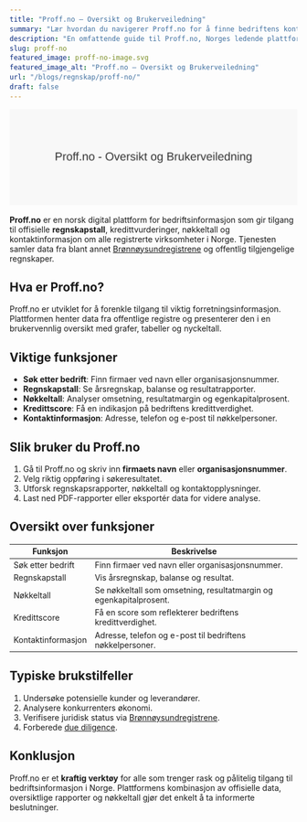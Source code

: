 ```yaml
---
title: "Proff.no – Oversikt og Brukerveiledning"
summary: "Lær hvordan du navigerer Proff.no for å finne bedriftens kontaktinformasjon, finansielle nøkkeltall, kredittscore og rapporter. Denne artikkelen dekker funksjoner, fordeler, begrensninger og integrasjonsmuligheter."
description: "En omfattende guide til Proff.no, Norges ledende plattform for bedriftsinformasjon, kredittvurderinger, kontaktdetaljer, regnskap og nøkkeltall for selskaper."
slug: proff-no
featured_image: proff-no-image.svg
featured_image_alt: "Proff.no – Oversikt og Brukerveiledning"
url: "/blogs/regnskap/proff-no/"
draft: false
---
```



![Proff.no – Oversikt og Brukerveiledning](proff-no-image.svg)

**Proff.no** er en norsk digital plattform for bedriftsinformasjon som gir tilgang til offisielle **regnskapstall**, kredittvurderinger, nøkkeltall og kontaktinformasjon om alle registrerte virksomheter i Norge. Tjenesten samler data fra blant annet [Brønnøysundregistrene](/blogs/regnskap/bronnoysundregistrene "Brønnøysundregistrene – Offentlig register for norske bedrifter") og offentlig tilgjengelige regnskaper.

## Hva er Proff.no?

Proff.no er utviklet for å forenkle tilgang til viktig forretningsinformasjon. Plattformen henter data fra offentlige registre og presenterer den i en brukervennlig oversikt med grafer, tabeller og nyckeltall.

## Viktige funksjoner

* **Søk etter bedrift**: Finn firmaer ved navn eller organisasjonsnummer.
* **Regnskapstall**: Se årsregnskap, balanse og resultatrapporter.
* **Nøkkeltall**: Analyser omsetning, resultatmargin og egenkapitalprosent.
* **Kredittscore**: Få en indikasjon på bedriftens kredittverdighet.
* **Kontaktinformasjon**: Adresse, telefon og e-post til nøkkelpersoner.

## Slik bruker du Proff.no

1. Gå til Proff.no og skriv inn **firmaets navn** eller **organisasjonsnummer**.
2. Velg riktig oppføring i søkeresultatet.
3. Utforsk regnskapsrapporter, nøkkeltall og kontaktopplysninger.
4. Last ned PDF-rapporter eller eksportér data for videre analyse.

## Oversikt over funksjoner

| **Funksjon**           | **Beskrivelse**                                                                 |
|------------------------|---------------------------------------------------------------------------------|
| Søk etter bedrift      | Finn firmaer ved navn eller organisasjonsnummer.                                |
| Regnskapstall          | Vis årsregnskap, balanse og resultat.                                           |
| Nøkkeltall             | Se nøkkeltall som omsetning, resultatmargin og egenkapitalprosent.             |
| Kredittscore           | Få en score som reflekterer bedriftens kredittverdighet.                        |
| Kontaktinformasjon     | Adresse, telefon og e-post til bedriftens nøkkelpersoner.                       |

## Typiske brukstilfeller

1. Undersøke potensielle kunder og leverandører.
2. Analysere konkurrenters økonomi.
3. Verifisere juridisk status via [Brønnøysundregistrene](/blogs/regnskap/bronnoysundregistrene "Brønnøysundregistrene – Offentlig register for norske bedrifter").
4. Forberede [due diligence](/blogs/regnskap/due-diligence "Due Diligence – En Guide til Risiko- og Sårbarhetsanalyse").

## Konklusjon

Proff.no er et **kraftig verktøy** for alle som trenger rask og pålitelig tilgang til bedriftsinformasjon i Norge. Plattformens kombinasjon av offisielle data, oversiktlige rapporter og nøkkeltall gjør det enkelt å ta informerte beslutninger.

